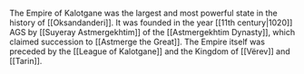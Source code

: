 The Empire of Kalotgane was the largest and most powerful state in the history of [[Oksandanderi]]. It was founded in the year [[11th century|1020]] AGS by [[Suyeray Astmergekhtim]] of the [[Astmergekhtim Dynasty]], which claimed succession to [[Astmerge the Great]]. The Empire itself was preceded by the [[League of Kalotgane]] and the Kingdom of [[Vërev]] and [[Tarin]]. 